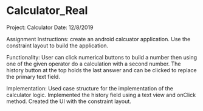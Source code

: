 # Calculator_Real

Project: Calculator Date: 12/8/2019

Assignment Instructions: create an android calcuator application. Use the constraint layout to build the application.

Functionality: User can click numerical buttons to build a number then using one of the given operator do a calculation with a 
second number. The history button at the top holds the last answer and can be clicked to replace the primary text field.

Implementation: Used case structure for the implementation of the calculator logic. Implemented the history field using a text view and onClick method. Created the UI with the constraint layout.

